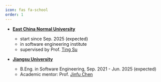```yaml
---
icon: fas fa-school
order: 1
---
```


* **[East China Normal University](https://english.ecnu.edu.cn/)**
  - start since Sep. 2025 (expected)
  - in software engineering institute
  - supervised by Prof. [Ting Su](https://tingsu.github.io/)  


* **[Jiangsu University](https://eng.ujs.edu.cn/)**
  - B.Eng. in Software Engineering, Sep. 2021 - Jun. 2025 (expected)
  - Academic mentor: Prof. [Jinfu Chen](https://cs.ujs.edu.cn/info/2298/35557.htm)
